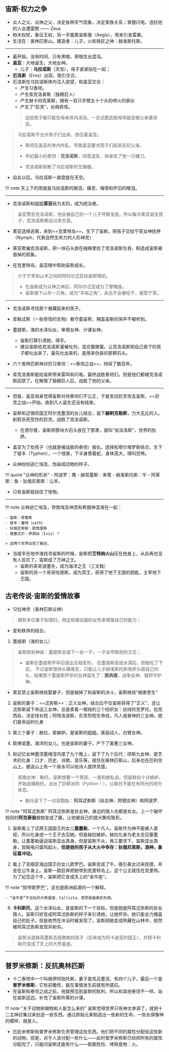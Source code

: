## 宙斯·权力之争


- 众人之父、众神之父，决定各种天气现象，决定家族关系；掌握闪电，违抗他的人会遭雷劈 —— Zeus
- 柏木权杖，象征王权，另一手握着宙斯盾（Aegis），用来引发雷暴。
- 生活在：奥林匹斯山。建造者：儿子，火和铁匠之神：赫淮斯托斯。


-------

- 最开始，没有时间，只有黑暗，黑暗生出混沌。
- **盖亚**：大地诞生，大地女神。
    - 儿子：**乌拉诺斯**（天空），母子紧紧贴在一起；
- **厄洛斯**（Eros）出现，吸引交合。
- 厄洛斯在乌拉诺斯体内注入欲望，和盖亚交合：
    - 产生12泰坦。
    - 产生库克洛普斯（独眼巨人）
    - 产生赫卡同克莱斯，拥有一百只手臂五十个头的喷火的家伙
    - 产生了“巨灵”，长相奇怪。 
    > 这些孩子都只能在母亲体内活动，一旦试图逃脱母体就会被父亲塞进去。
> 乌拉诺斯不允许孩子们出来，挤压着盖亚。
>
> - 泰坦在盖亚的体内作乱，导致盖亚要求孩子们起来反抗父亲。
> 
> - 年纪最小的泰坦：**克洛诺斯**，同意造反，母亲给了他一只镰刀。
> 
> - 克洛诺斯斩断了乌拉诺斯的生殖器。

- 自此以后，乌拉诺斯一直盘旋在天空。

!!! note
    天上下的雨就是乌拉诺斯的眼泪，痛苦、悔恨和怀旧的眼泪。


-------------

- 克洛诺斯和姐姐**莱亚**结为夫妇，成为统治者。
> 盖亚警告克洛诺斯，他会被自己的一个儿子夺取宝座。所以每次莱亚诞生孩子，克洛诺斯都会过来生吞。

- 莱亚选择逃离，来到==克里特岛==，生下了宙斯。把孩子交给宁芙女神抚养（Nymph，代表自然生命力的人形神灵）
- 莱亚欺骗克洛诺斯，把一块石头放在襁褓里给了克洛诺斯生吞，制造成宙斯被吞掉的假象。

- 在克里特岛，盖亚暗中帮助宙斯成长。
> 介于宁芙和山羊之间的阿玛尔忒亚给宙斯喂奶。
> 
> - 在宙斯成为众神之神后，阿玛尔忒亚成为了摩羯座。
> - 宙斯摘下山羊一只角，成为“丰裕之角”，永远不会被吃干，报答宁芙。

----------------


- 克洛诺斯寻找那个被藏起来的孩子。
- 库勒忒斯（一些奇怪的生物）看守着宙斯，掩盖宙斯的哭声不被听到。
- 墨提斯，海的水泽仙女。审慎女神、计谋女神。
    - 宙斯打算引诱她，得手。
    - 建议宙斯给克洛诺斯灌催吐剂，混合蜜蜂蜜。让克洛诺斯把自己吞下的孩子都吐出来了。最先吐出来的，是用来伪装的那颗石头。
- 六个奥林匹斯神对抗12泰坦：==泰坦之战==，持续了数百年。
  
- 库克洛普斯能给宙斯带来雷鸣和闪电，最终战胜泰坦们。但是他们都被克洛诺斯囚禁了。在解救了独眼巨人后，战胜了他的父亲。

------------


- 但是，盖亚母亲觉得宙斯对待泰坦们不公正，于是发动巨灵攻击宙斯，==巨灵之战==开始。直到凡人诞生还没有结束。
- 宙斯和迈锡尼国王阿尔克墨涅的女儿结合，诞下**赫剌克勒斯**，力大无比的人。射箭杀死受伤的巨灵。战胜了克洛诺斯。
    - 在德尔斐，宙斯把那块大石头放在了那里，就叫“翁法洛斯”，世界的肚脐。


- 盖亚为了给孩子（也就是被战胜的泰坦）报仇，选择和塔尔塔罗斯结合，生下了堤丰（Typhon），一个怪兽，下半身卷着蛇，身体高大，啸叫恐怖。
- 众神纷纷逃亡埃及，伪装成动物的样子。
  
!!! quote "众神的形状"
    - 阿波罗：鹰
    - 赫耳墨斯：朱鹭
    - 赫淮斯托斯：牛
    - 阿莱斯：鱼
    - 狄俄尼索斯：公羊。

- 只有宙斯抵挡住了怪物。


------

!!! note 
    众神逃亡埃及，导致埃及神灵和希腊神混淆在一起：

    - 宙斯：荷鲁斯
    - 堤丰：塞特（seth）
    - 狄俄尼索斯：欧西里斯
    - 德墨忒尔：伊西丝（Isis）？

    > 这两个世界出现了融合。 

- 当堤丰在地中海找寻宙斯的时候，宙斯把**艾特纳火山**压在他身上，从此再也没有人反抗了。宙斯成了万神之王。
    - 宙斯的哥哥波塞冬，成为海洋之王（三叉戟）
    - 宙斯的另一个哥哥哈德斯，成为冥王，获得了地下王国的钥匙，主宰地下王国。



## 古老传说·宙斯的爱情故事

- 12位神灵（奥林匹斯众神）
> 拥有多位妻子和情妇，用这些被征服的女性来增强自己的能力；

- 爱和秩序的结合。

1. 墨提斯（海的女儿）
> 宙斯收到神谕：墨提斯会诞下一女一子，一子会夺取他的王位；
> - 宙斯在墨提斯怀孕后提出互相变形。 在墨提斯变成水滴后，把她吃了下去。 不过宙斯很快头痛难忍，只能让儿子赫淮斯托斯用斧头砸自己的头，结果那个墨提斯怀孕的女神诞生了：**雅典娜**，战争女神、城邦守护神。

- 莱亚禁止宙斯继续娶妻子，但是输掉了和宙斯的决斗，宙斯继续“祸害苍生”

2. 宙斯的妻子：==忒弥斯==：正义女神，结合后不仅宙斯获得了“正义”，还让忒弥斯诞下命运三女神，总是拿着一根线的三个纺织女：纺线的克罗托，拉克西丝，决定线长短；阿特洛波斯，负责剪短生命线，凡人或者神的三女神。她们是命运的化身


3. 第三个妻子：赫拉，爱嫉妒。是宙斯的姐姐。美丽动人，白臂女神。

4. 欧律诺墨，海洋的女儿，也是宙斯的妻子，产下了美惠三女神。

5. 和记忆女神墨涅墨绪涅共度了九个晚上，诞下了九个后代：缪斯九女神，是艺术的化身：口才、历史、诗歌、音乐等。居住在奥林匹斯山，后来也在厄利空山上，据说山上有一个泉水可以给诗人提供灵感。
> 夜晚女神：勒托。宙斯想要一个男孩，一直和她私会。但是赫拉十分嫉妒，开始追捕勒托。派出了巨蟒派同（Python！），让勒托不能在有阳光的地方休息。
> - 勒托诞下了一对双胞胎：**阿耳忒弥斯（处女神、狩猎女神）和阿波罗**。

!!! note "阿耳忒弥斯"
    阿耳忒弥斯是处女神，身边的猎人也都是处女。上一个破坏规则的**阿克泰翁**被她变成了鹿，让他被自己的猎犬撕咬致死。



1. 宙斯看上了忒拜王国国王的女儿**塞墨勒**，一个凡人。宙斯作为神不能被人直视，所以化身成一个王子去见她。但是赫拉嫉妒。赫拉化身为老太去见塞墨勒，让塞墨勒逼迫宙斯显出真身。但是宙斯不从，再三要求下，宙斯显出真身，宫殿电闪雷鸣起火，**但是她的孩子从大火中幸存：狄俄尼索斯，酒神，象征着冲动。**


7. 看上了亚细亚海边国王的女儿欧罗巴。宙斯变成了牛，吸引美女过来抚摸，并坐在公牛身上。宙斯一路狂奔把她带到克里特岛上。这个公主就住在克里特。为了纪念这个牛，宙斯把它变成天上的“金牛座”。

!!! note
    “掠夺欧罗巴”，这也是欧洲起源的一个解释。

    - “金牛座”不远处的大熊星座，Callisto，意思是最美的东西。

8. **卡利斯托**，这个水泽仙女，是宙斯的下一个目标。但是她是阿耳忒弥斯的处女猎人。宙斯只好变成阿耳忒弥斯的样子来引诱她，让她怀孕。她只能全力掩盖自己的肚子。但是依然在沐浴时被发现了。宙斯把她变成熊藏在山林中，依然被阿耳忒弥斯发现并射杀。

> 宙斯派遣赫耳墨斯去拯救她的孩子（后来成为阿卡迪亚的国王），并把卡利斯托变成了天上的大熊星座。

----------



## 普罗米修斯：反抗奥林匹斯


- 十二泰坦中一个叫做伊阿珀托斯，妻子是克吕墨涅，有四个儿子，最后一个是**普罗米修斯**，它有前瞻性，能在事情发生前就有所感应。
- 在宙斯和泰坦之战之前，他就预见到宙斯的胜利，所以和其他泰坦不一样，站在宙斯这边。补充了宙斯所需的计谋。


!!! note "关于动物和植物和人是怎么来的"
    宙斯觉得世界只有神太单调了，就把十二主神召集过来创造一些东西。通过原始元素制造出一些新的生命，一些长得像神的模样，就是人。

- 厄庇米修斯和普罗米修斯负责管理这些东西。他们把不同的属性分配给这些新的动物，但是，对于人该分配一些什么——此时普罗米修斯已经把所有的属性分配完了，只能问宙斯还能有什么——抵御危险、烤熟食物：火。